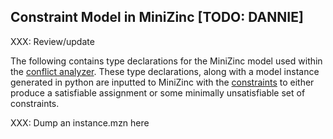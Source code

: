 ## Constraint Model in MiniZinc [TODO: DANNIE]

XXX: Review/update

The following contains type declarations
for the MiniZinc model used within the [conflict analyzer](#conflict-analyzer).
These type declarations, along with a model instance generated in python
are inputted to MiniZinc with the [constraints](#constraints) to either produce
a satisfiable assignment or some minimally unsatisfiable set of constraints.

XXX: Dump an instance.mzn here
